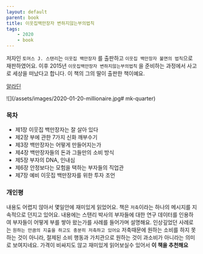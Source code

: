 ```yaml
---
layout: default
parent: book
title: 이웃집백만장자 변하지않는부의법칙
tags: 
    - 2020
    - book 
---
```

저자인 `토머스 J. 스탠리`는 `이웃집 백만장자` 를 출판하고 `이웃집 백만장자 불면의 법칙`으로 재판하였어요.
이후 2015년 `이웃집백만장자 변하지않는부의법칙` 을 준비하는 과정에서 사고로 세상을 떠났다고 합니다. 
이 책의 그의 딸이 출판한 책이예요.

[알라딘](https://www.aladin.co.kr/shop/wproduct.aspx?ItemId=221329704)

![](/assets/images/2020-01-20-millionaire.jpg# mk-quarter)


### 목차
* 제1장 이웃집 백만장자는 잘 살아 있다
* 제2장 부에 관한 7가지 신화 깨부수기
* 제3장 백만장자는 어떻게 만들어지는가
* 제4장 백만장자들의 돈과 그들만의 소비 방식
* 제5장 부자의 DNA, 인내심
* 제6장 안정보다는 모험을 택하는 부자들의 직업관
* 제7장 예비 이웃집 백만장자를 위한 투자 조언

### 개인평
내용도 어렵지 않아서 몇일안에 재미있게 읽었어요.
책은 `저축`이라는 하나의 메시지를 지속적으로 던지고 있어요.
내용에는 스탠리 박사의 부자들에 대한 연구 데이터를 인용하여 부자들이 어떻게 부를 쌓아 왔는가를 사례를 들어가며 설명해요.
인상깊었던 사례로는 `원하는 만큼의 지출을 하고도 충분히 저축하고 있어요`
저축때문에 원하는 소비를 하지 못하는 것이 아니라, 절제된 소비 행동과 가치관으로 원하는 것이 과소비가 아니라는 의미로 보여지네요.
가격이 비싸지도 않고 재미있게 읽어보실수 있어서 **이 책을 추천해요**
